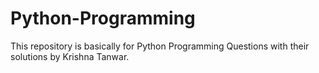 # Python-Programming
This repository is basically for Python Programming Questions with their solutions by Krishna Tanwar.
